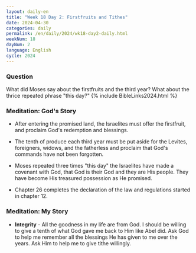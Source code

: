 ```yaml
---
layout: daily-en
title: "Week 18 Day 2: Firstfruits and Tithes"
date: 2024-04-30
categories: daily
permalink: /en/daily/2024/wk18-day2-daily.html
weekNum: 18
dayNum: 2
language: English
cycle: 2024
---
```

### Question     
What did Moses say about the firstfruits and the third year? What about the thrice repeated phrase "this day?"
{% include BibleLinks2024.html %} 

### Meditation: God's Story   
+ After entering the promised land, the Israelites must offer the firstfruit, and proclaim God's redemption and blessings. 

+ The tenth of produce each third year must be put aside for the Levites, foreigners, widows, and the fatherless and proclaim that God's commands have not been forgotten. 

+ Moses repeated three times "this day" the Israelites have made a covenant with God, that God is their God and they are His people. They have become His treasured possession as He promised. 

+ Chapter 26 completes the declaration of the law and regulations started in chapter 12. 

### Meditation: My Story   
+ **Integrity** - All the goodness in my life are from God. I should be willing to give a tenth of what God gave me back to Him like Abel did. Ask God to help me remember all the blessings He has given to me over the years. Ask Him to help me to give tithe willingly. 

